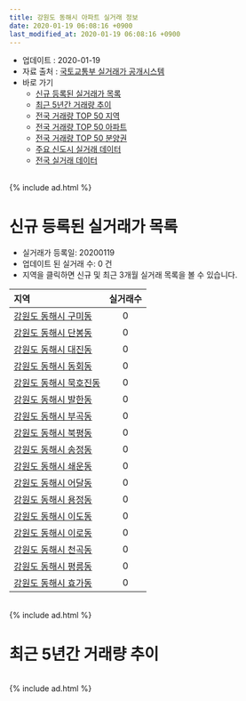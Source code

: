 ```yaml
---
title: 강원도 동해시 아파트 실거래 정보
date: 2020-01-19 06:08:16 +0900
last_modified_at: 2020-01-19 06:08:16 +0900
---
```


* 업데이트 : 2020-01-19
* 자료 출처 : [국토교통부 실거래가 공개시스템](http://rt.molit.go.kr)
* 바로 가기
    * [신규 등록된 실거래가 목록](#신규-등록된-실거래가-목록)
    * [최근 5년간 거래량 추이](#최근-5년간-거래량-추이)
    * [전국 거래량 TOP 50 지역](https://apt-info.github.io/apt-trade-info/최근-3개월-전국에서-가장-거래가-많이-발생한-지역)
    * [전국 거래량 TOP 50 아파트](https://apt-info.github.io/apt-trade-info/최근-3개월-전국에서-가장-거래가-많이-발생한-아파트)
    * [전국 거래량 TOP 50 분양권](https://apt-info.github.io/apt-trade-info/최근-3개월-전국에서-가장-거래가-많이-발생한-분양권)
    * [주요 신도시 실거래 데이터](https://apt-info.github.io/apt-trade-info/주요-신도시)
    * [전국 실거래 데이터](https://apt-info.github.io/apt-trade-info/전국)

<br>
{% include ad.html %}
<br>

# 신규 등록된 실거래가 목록
* 실거래가 등록일: 20200119
* 업데이트 된 실거래 수: 0 건
* 지역을 클릭하면 신규 및 최근 3개월 실거래 목록을 볼 수 있습니다.


|지역|실거래수|
|:---|:---:|
|[강원도 동해시 구미동](https://apt-info.github.io/apt-trade-info/강원도-동해시-구미동)|0|
|[강원도 동해시 단봉동](https://apt-info.github.io/apt-trade-info/강원도-동해시-단봉동)|0|
|[강원도 동해시 대진동](https://apt-info.github.io/apt-trade-info/강원도-동해시-대진동)|0|
|[강원도 동해시 동회동](https://apt-info.github.io/apt-trade-info/강원도-동해시-동회동)|0|
|[강원도 동해시 묵호진동](https://apt-info.github.io/apt-trade-info/강원도-동해시-묵호진동)|0|
|[강원도 동해시 발한동](https://apt-info.github.io/apt-trade-info/강원도-동해시-발한동)|0|
|[강원도 동해시 부곡동](https://apt-info.github.io/apt-trade-info/강원도-동해시-부곡동)|0|
|[강원도 동해시 북평동](https://apt-info.github.io/apt-trade-info/강원도-동해시-북평동)|0|
|[강원도 동해시 송정동](https://apt-info.github.io/apt-trade-info/강원도-동해시-송정동)|0|
|[강원도 동해시 쇄운동](https://apt-info.github.io/apt-trade-info/강원도-동해시-쇄운동)|0|
|[강원도 동해시 어달동](https://apt-info.github.io/apt-trade-info/강원도-동해시-어달동)|0|
|[강원도 동해시 용정동](https://apt-info.github.io/apt-trade-info/강원도-동해시-용정동)|0|
|[강원도 동해시 이도동](https://apt-info.github.io/apt-trade-info/강원도-동해시-이도동)|0|
|[강원도 동해시 이로동](https://apt-info.github.io/apt-trade-info/강원도-동해시-이로동)|0|
|[강원도 동해시 천곡동](https://apt-info.github.io/apt-trade-info/강원도-동해시-천곡동)|0|
|[강원도 동해시 평릉동](https://apt-info.github.io/apt-trade-info/강원도-동해시-평릉동)|0|
|[강원도 동해시 효가동](https://apt-info.github.io/apt-trade-info/강원도-동해시-효가동)|0|


<br>
{% include ad.html %}
<br>

# 최근 5년간 거래량 추이


<div style="width:100%;">
    <canvas id="deal_progress" height="200"></canvas>
</div>

<script>
new Chart(document.getElementById("deal_progress"), {
    type: 'line',
    data: {
        labels: ['201501','201502','201503','201504','201505','201506','201507','201508','201509','201510','201511','201512','201601','201602','201603','201604','201605','201606','201607','201608','201609','201610','201611','201612','201701','201702','201703','201704','201705','201706','201707','201708','201709','201710','201711','201712','201801','201802','201803','201804','201805','201806','201807','201808','201809','201810','201811','201812','201901','201902','201903','201904','201905','201906','201907','201908','201909','201910','201911','201912','202001'],
        datasets: [{
            label: '매매',
            pointRadius: 1,
            data: [77, 86, 119, 91, 85, 97, 92, 57, 74, 82, 75, 64, 73, 73, 107, 76, 80, 95, 55, 107, 79, 101, 101, 104, 60, 95, 112, 78, 111, 94, 81, 81, 73, 66, 72, 63, 74, 71, 108, 81, 71, 72, 56, 60, 70, 85, 80, 77, 67, 75, 80, 70, 77, 61, 61, 51, 52, 77, 82, 64, 26],
            borderColor: "rgba(255, 201, 14, 1)",
            backgroundColor: "rgba(255, 201, 14, 0.5)",
            fill: false,
            lineTension: 0
        },{
            label: '전월세',
            pointRadius: 1,
            data: [115, 105, 124, 113, 95, 122, 141, 110, 96, 114, 143, 108, 116, 129, 127, 92, 94, 137, 109, 172, 112, 138, 99, 95, 122, 233, 136, 109, 113, 145, 114, 214, 130, 111, 113, 161, 150, 125, 120, 127, 158, 129, 114, 200, 115, 134, 108, 183, 137, 137, 128, 132, 131, 170, 163, 106, 251, 147, 94, 209, 43],
            borderColor: "rgba(0, 141, 185, 1)",
            backgroundColor: "rgba(0, 141, 185, 0.5)",
            fill: false,
            lineTension: 0
        }
        ]
    },
    options: {
        responsive: true,
        title: {
            display: false
        },
        tooltips: {
            mode: 'index',
            intersect: false
        },
        hover: {
            mode: 'nearest',
            intersect: true
        },
        scales: {
            xAxes: [{
                display: true,
                scaleLabel: {
                    display: true,
                    labelString: '년/월'
                }
            }],
            yAxes: [{
                display: true,
                ticks: {
                    suggestedMin: 0,
                },
                scaleLabel: {
                    display: true,
                    labelString: '실거래 수'
                }
            }]
        }
    }
});

</script>


<br>
{% include ad.html %}
<br>


